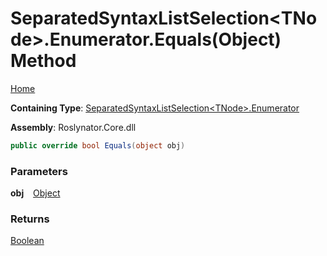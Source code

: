# SeparatedSyntaxListSelection\<TNode>\.Enumerator\.Equals\(Object\) Method

[Home](../../../../README.md)

**Containing Type**: [SeparatedSyntaxListSelection\<TNode>.Enumerator](../README.md)

**Assembly**: Roslynator\.Core\.dll

```csharp
public override bool Equals(object obj)
```

### Parameters

**obj** &ensp; [Object](https://docs.microsoft.com/en-us/dotnet/api/system.object)

### Returns

[Boolean](https://docs.microsoft.com/en-us/dotnet/api/system.boolean)

